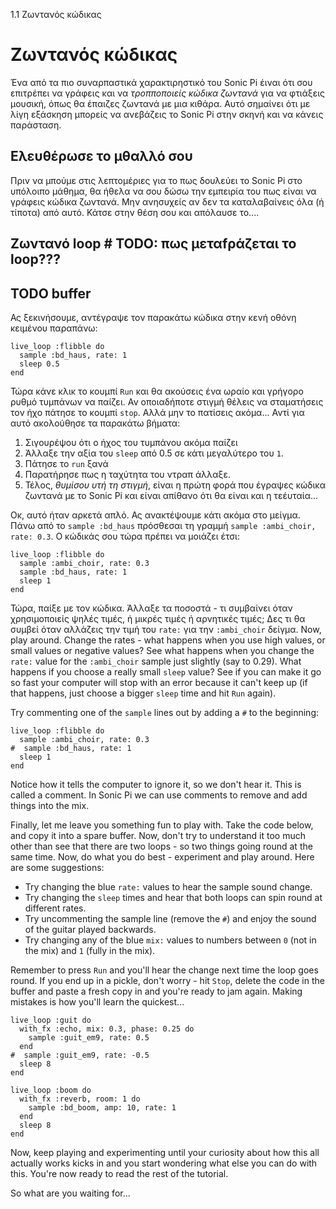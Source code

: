 1.1 Ζωντανός κώδικας

# Ζωντανός κώδικας

Ένα από τα πιο συναρπαστικά χαρακτιρηστικό του Sonic Pi έιναι ότι σου επιτρέπει 
να γράφεις και να *τροπποποιείς κώδικα ζωντανά*  για να φτιάξεις μουσική, όπως
θα έπαιζες ζωντανά με μια κιθάρα. Αυτό σημαίνει ότι με λίγη εξάσκηση μπορείς να
ανεβάζεις το Sonic Pi στην σκηνή και να κάνεις παράσταση.

## Ελευθέρωσε το μθαλλό σου

Πριν να μπούμε στις λεπτομέριες για το πως δουλεύει το Sonic Pi στο υπόλοιπο μάθημα,
θα ήθελα να σου δώσω την εμπειρία του πως είναι να γράφεις κώδικα ζωντανά.
Μην ανησυχείς αν δεν τα καταλαβαίνεις όλα (ή τίποτα) από αυτό. Κάτσε στην θέση σου
και απόλαυσε το....

## Ζωντανό loop # TODO: πως μεταfράζεται το loop???
## TODO buffer
Ας ξεκινήσουμε, αντέγραψε τον παρακάτω κώδικα στην κενή οθόνη κειμένου παραπάνω: 

```
live_loop :flibble do
  sample :bd_haus, rate: 1
  sleep 0.5
end
```

Τώρα κάνε κλικ το κουμπί `Run` και θα ακούσεις ένα ωραίο και γρήγορο ρυθμό 
τυμπάνων να παίζει. Αν οποιαδήποτε στιγμή θέλεις να σταματήσεις τον ήχο πάτησε
το κουμπί `stop`. Αλλά μην το πατίσεις ακόμα... Αντί για αυτό ακολούθησε τα 
παρακάτω βήματα:     

1. Σιγουρέψου ότι ο ήχος του τυμπάνου ακόμα παίζει
2. Άλλαξε την αξία του `sleep` από 0.5 σε κάτι μεγαλύτερο του `1`.
3. Πάτησε το `run` ξανά
4. Παρατήρησε πως η ταχύτητα του ντραπ άλλαξε.
5. Τέλος, *θυμίσου υτή τη στιγμή*, είναι η πρώτη φορά που έγραψες κώδικα ζωντανά
με το Sonic Pi και είναι απίθανο ότι θα είναι και η τεέυταία...

Οκ, αυτό ήταν αρκετά απλό. Ας ανακτέψουμε κάτι ακόμα στο μείγμα. Πάνω από το 
`sample :bd_haus` πρόσθεσαι τη γραμμή `sample :ambi_choir, rate: 0.3`. Ο κώδικάς σου τώρα πρέπει 
να μοιάζει έτσι:

```
live_loop :flibble do
  sample :ambi_choir, rate: 0.3
  sample :bd_haus, rate: 1
  sleep 1
end
```

Τώρα, παίξε με τον κώδικα. Άλλαξε τα ποσοστά - τι συμβαίνει όταν χρησιμοποιείς
ψηλές τιμές, ἠ μικρές τιμές ἠ αρνητικές τιμές; Δες τι θα συμβεί όταν αλλάζεις
την τιμή του `rate:` για την `:ambi_choir` δείγμα.
Now, play around. Change the rates - what happens when you use high
values, or small values or negative values? See what happens when you
change the `rate:` value for the `:ambi_choir` sample just slightly (say
to 0.29). What happens if you choose a really small `sleep` value? See
if you can make it go so fast your computer will stop with an error
because it can't keep up (if that happens, just choose a bigger `sleep`
time and hit `Run` again).

Try commenting one of the `sample` lines out by adding a `#` to the
beginning:

```
live_loop :flibble do
  sample :ambi_choir, rate: 0.3
#  sample :bd_haus, rate: 1
  sleep 1
end

```

Notice how it tells the computer to ignore it, so we don't hear it. This
is called a comment. In Sonic Pi we can use comments to remove and add
things into the mix.

Finally, let me leave you something fun to play with. Take the code below,
and copy it into a spare buffer. Now, don't try to understand it too
much other than see that there are two loops - so two things going round
at the same time. Now, do what you do best - experiment and play
around. Here are some suggestions:

* Try changing the blue `rate:` values to hear the sample sound change.
* Try changing the `sleep` times and hear that both loops can spin round
  at different rates.
* Try uncommenting the sample line (remove the `#`) and enjoy the sound
  of the guitar played backwards.
* Try changing any of the blue `mix:` values to numbers between `0` (not
  in the mix) and `1` (fully in the mix).


Remember to press `Run` and you'll hear the change next time the loop
goes round. If you end up in a pickle, don't worry - hit `Stop`, delete
the code in the buffer and paste a fresh copy in and you're ready to
jam again. Making mistakes is how you'll learn the quickest...


```
live_loop :guit do
  with_fx :echo, mix: 0.3, phase: 0.25 do
    sample :guit_em9, rate: 0.5
  end
#  sample :guit_em9, rate: -0.5
  sleep 8
end

live_loop :boom do
  with_fx :reverb, room: 1 do
    sample :bd_boom, amp: 10, rate: 1
  end
  sleep 8
end
```

Now, keep playing and experimenting until your curiosity about how this
all actually works kicks in and you start wondering what else you can do
with this. You're now ready to read the rest of the tutorial.

So what are you waiting for...
